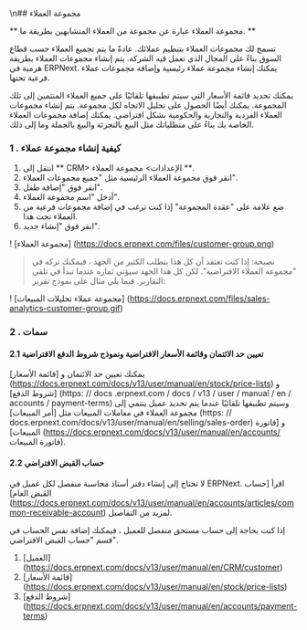 \n## مجموعة العملاء

** مجموعة العملاء عبارة عن مجموعة من العملاء المتشابهين بطريقة ما. **

تسمح لك مجموعات العملاء بتنظيم عملائك. عادةً ما يتم تجميع العملاء حسب قطاع السوق بناءً على المجال الذي تعمل فيه الشركة. يتم إنشاء مجموعات العملاء بطريقة هرمية في ERPNext. يمكنك إنشاء مجموعة عملاء رئيسية وإضافة مجموعات عملاء فرعية تحتها.

يمكنك تحديد قائمة الأسعار التي سيتم تطبيقها تلقائيًا على جميع العملاء المنتمين إلى تلك المجموعة. يمكنك أيضًا الحصول على تحليل الاتجاه لكل مجموعة. يتم إنشاء مجموعات العملاء الفردية والتجارية والحكومية بشكل افتراضي. يمكنك إضافة مجموعات العملاء الخاصة بك بناءً على متطلباتك مثل البيع بالتجزئة والبيع بالجملة وما إلى ذلك.

### 1 \. كيفية إنشاء مجموعة عملاء

1. انتقل إلى ** CRM> الإعدادات> مجموعة العملاء **.
2. انقر فوق مجموعة العملاء الرئيسية مثل "جميع مجموعات العملاء".
3. انقر فوق "إضافة طفل".
4. أدخل "اسم مجموعة العملاء".
5. ضع علامة على "عقدة المجموعة" إذا كنت ترغب في إضافة مجموعات فرعية من العملاء تحت هذا.
6. انقر فوق "إنشاء جديد".

! [مجموعة العملاء] (https://docs.erpnext.com/files/customer-group.png)

> نصيحة: إذا كنت تعتقد أن كل هذا يتطلب الكثير من الجهد ، فيمكنك تركه في "مجموعة العملاء الافتراضية". لكن كل هذا الجهد سيؤتي ثماره عندما تبدأ في تلقي التقارير. فيما يلي مثال على نموذج تقرير:

! [مجموعة عملاء تحليلات المبيعات] (https://docs.erpnext.com/files/sales-analytics-customer-group.gif)

### 2 \. سمات

#### 2.1 تعيين حد الائتمان وقائمة الأسعار الافتراضية ونموذج شروط الدفع الافتراضية

يمكنك تعيين حد الائتمان و [قائمة الأسعار] (https://docs.erpnext.com/docs/v13/user/manual/en/stock/price-lists) و [شروط الدفع] (https: // docs .erpnext.com / docs / v13 / user / manual / en / accounts / payment-terms) وسيتم تطبيقها تلقائيًا عندما يتم تحديد عميل ينتمي إلى مجموعة العملاء في معاملات المبيعات مثل [أمر المبيعات] (https: // docs.erpnext.com/docs/v13/user/manual/en/selling/sales-order) و [فاتورة المبيعات] (https://docs.erpnext.com/docs/v13/user/manual/en/accounts/ فاتورة المبيعات).

#### 2.2 حساب القبض الافتراضي

لا تحتاج إلى إنشاء دفتر أستاذ محاسبة منفصل لكل عميل في ERPNext. اقرأ [حساب القبض العام] (https://docs.erpnext.com/docs/v13/user/manual/en/accounts/articles/common-receivable-account) لمزيد من التفاصيل.

إذا كنت بحاجة إلى حساب مستحق منفصل للعميل ، فيمكنك إضافة نفس الحساب في قسم "حساب القبض الافتراضي".

1. [العميل] (https://docs.erpnext.com/docs/v13/user/manual/en/CRM/customer)
2. [قائمة الأسعار] (https://docs.erpnext.com/docs/v13/user/manual/en/stock/price-lists)
3. [شروط الدفع] (https://docs.erpnext.com/docs/v13/user/manual/en/accounts/payment-terms)